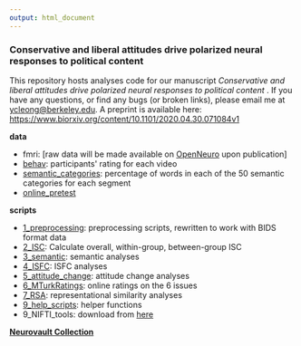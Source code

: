 ```yaml
---
output: html_document
---
```

### Conservative and liberal attitudes drive polarized neural responses to political content
This repository hosts analyses code for our manuscript <i> Conservative and liberal attitudes drive polarized neural responses to political content </i>. If you have any questions, or find any bugs (or broken links), please email me at ycleong@berkeley.edu. A preprint is available here: https://www.biorxiv.org/content/10.1101/2020.04.30.071084v1

<b> data </b>  
- fmri: [raw data will be made available on [OpenNeuro](https://openneuro.org/) upon publication]  
- [behav](data/behav/VideoRating.csv): participants' rating for each video  
- [semantic_categories](data/semantic_categories/liwc_data.csv): percentage of words in each of the 50 semantic categories for each segment  
- [online_pretest](data/online_pretest/OnlinePretest.csv)


<b> scripts </b>  
- [1_preprocessing](scripts/1_preprocessing): preprocessing scripts, rewritten to work with BIDS format data  
- [2_ISC](scripts/2_ISC): Calculate overall, within-group, between-group ISC  
- [3_semantic](scripts/3_semantic): semantic analyses    
- [4_ISFC](scripts/4_ISFC): ISFC analyses   
- [5_attitude_change](scripts/5_attitude_change): attitude change analyses    
- [6_MTurkRatings](scripts/MTurkRatings): online ratings on the 6 issues
- [7_RSA](scripts/7_RSA): representational similarity analyses  
- [9_help_scripts](scripts/9_help_scripts): helper functions  
- 9_NIFTI_tools: download from [here](https://www.mathworks.com/matlabcentral/fileexchange/8797-tools-for-nifti-and-analyze-image)  

[<b>Neurovault Collection</b>](https://neurovault.org/collections/PKFXOYLX/)